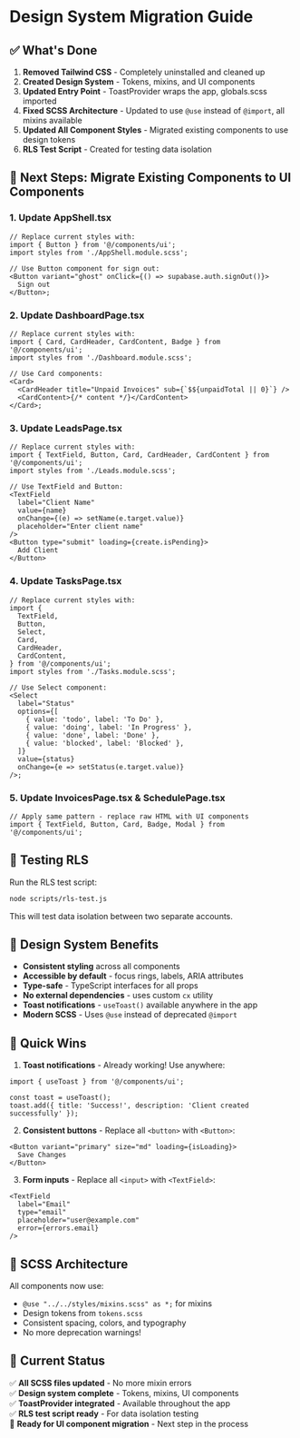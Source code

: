 # Design System Migration Guide

## ✅ What's Done

1. **Removed Tailwind CSS** - Completely uninstalled and cleaned up
2. **Created Design System** - Tokens, mixins, and UI components
3. **Updated Entry Point** - ToastProvider wraps the app, globals.scss imported
4. **Fixed SCSS Architecture** - Updated to use `@use` instead of `@import`, all mixins available
5. **Updated All Component Styles** - Migrated existing components to use design tokens
6. **RLS Test Script** - Created for testing data isolation

## 🎯 Next Steps: Migrate Existing Components to UI Components

### 1. Update AppShell.tsx

```tsx
// Replace current styles with:
import { Button } from '@/components/ui';
import styles from './AppShell.module.scss';

// Use Button component for sign out:
<Button variant="ghost" onClick={() => supabase.auth.signOut()}>
  Sign out
</Button>;
```

### 2. Update DashboardPage.tsx

```tsx
// Replace current styles with:
import { Card, CardHeader, CardContent, Badge } from '@/components/ui';
import styles from './Dashboard.module.scss';

// Use Card components:
<Card>
  <CardHeader title="Unpaid Invoices" sub={`$${unpaidTotal || 0}`} />
  <CardContent>{/* content */}</CardContent>
</Card>;
```

### 3. Update LeadsPage.tsx

```tsx
// Replace current styles with:
import { TextField, Button, Card, CardHeader, CardContent } from '@/components/ui';
import styles from './Leads.module.scss';

// Use TextField and Button:
<TextField
  label="Client Name"
  value={name}
  onChange={(e) => setName(e.target.value)}
  placeholder="Enter client name"
/>
<Button type="submit" loading={create.isPending}>
  Add Client
</Button>
```

### 4. Update TasksPage.tsx

```tsx
// Replace current styles with:
import {
  TextField,
  Button,
  Select,
  Card,
  CardHeader,
  CardContent,
} from '@/components/ui';
import styles from './Tasks.module.scss';

// Use Select component:
<Select
  label="Status"
  options={[
    { value: 'todo', label: 'To Do' },
    { value: 'doing', label: 'In Progress' },
    { value: 'done', label: 'Done' },
    { value: 'blocked', label: 'Blocked' },
  ]}
  value={status}
  onChange={e => setStatus(e.target.value)}
/>;
```

### 5. Update InvoicesPage.tsx & SchedulePage.tsx

```tsx
// Apply same pattern - replace raw HTML with UI components
import { TextField, Button, Card, Badge, Modal } from '@/components/ui';
```

## 🧪 Testing RLS

Run the RLS test script:

```bash
node scripts/rls-test.js
```

This will test data isolation between two separate accounts.

## 🎨 Design System Benefits

- **Consistent styling** across all components
- **Accessible by default** - focus rings, labels, ARIA attributes
- **Type-safe** - TypeScript interfaces for all props
- **No external dependencies** - uses custom `cx` utility
- **Toast notifications** - `useToast()` available anywhere in the app
- **Modern SCSS** - Uses `@use` instead of deprecated `@import`

## 🚀 Quick Wins

1. **Toast notifications** - Already working! Use anywhere:

```tsx
import { useToast } from '@/components/ui';

const toast = useToast();
toast.add({ title: 'Success!', description: 'Client created successfully' });
```

2. **Consistent buttons** - Replace all `<button>` with `<Button>`:

```tsx
<Button variant="primary" size="md" loading={isLoading}>
  Save Changes
</Button>
```

3. **Form inputs** - Replace all `<input>` with `<TextField>`:

```tsx
<TextField
  label="Email"
  type="email"
  placeholder="user@example.com"
  error={errors.email}
/>
```

## 🔧 SCSS Architecture

All components now use:

- `@use "../../styles/mixins.scss" as *;` for mixins
- Design tokens from `tokens.scss`
- Consistent spacing, colors, and typography
- No more deprecation warnings!

## 📱 Current Status

✅ **All SCSS files updated** - No more mixin errors  
✅ **Design system complete** - Tokens, mixins, UI components  
✅ **ToastProvider integrated** - Available throughout the app  
✅ **RLS test script ready** - For data isolation testing  
🔄 **Ready for UI component migration** - Next step in the process
